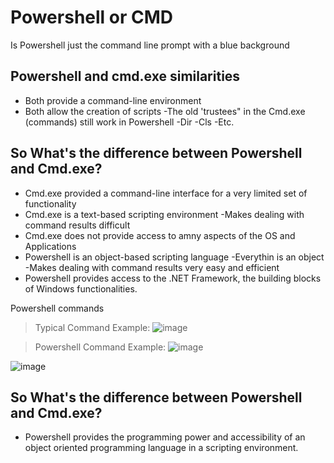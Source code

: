 # Powershell or CMD

Is Powershell just the command line prompt with a blue background

## Powershell and cmd.exe similarities
  - Both provide a command-line environment
  - Both allow the creation of scripts
  -The old 'trustees" in the Cmd.exe (commands) still work in Powershell
    -Dir
    -Cls
    -Etc.
    
## So What's the difference between Powershell and Cmd.exe?

  - Cmd.exe provided a command-line interface for a very limited set of functionality
  - Cmd.exe is a text-based scripting environment
    -Makes dealing with command results difficult
  - Cmd.exe does not provide access to amny aspects of the OS and Applications
  - Powershell is an object-based scripting language
    -Everythin is an object
    -Makes dealing with command results very easy and efficient
  - Powershell provides access to the .NET Framework, the building blocks of Windows functionalities.

Powershell commands

> Typical Command Example:
![image](https://user-images.githubusercontent.com/47218880/61650708-e258c700-ac79-11e9-9ff8-8521ec686382.png)

> Powershell Command Example:
![image](https://user-images.githubusercontent.com/47218880/61650874-52ffe380-ac7a-11e9-8d52-9f9f5c7274c3.png)

![image](https://user-images.githubusercontent.com/47218880/61651077-b9850180-ac7a-11e9-9148-fe7500f712fc.png)

## So What's the difference between Powershell and Cmd.exe?
  - Powershell provides the programming power and accessibility of an object oriented programming language in a scripting environment.
  
